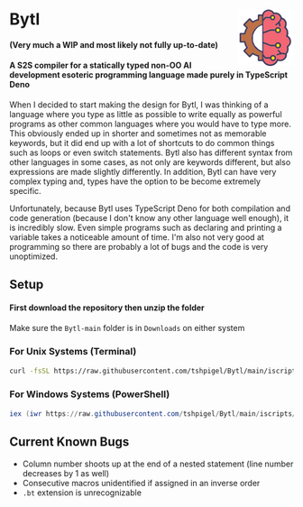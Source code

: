 # Bytl <img src="https://github.com/tshpigel/Bytl/blob/main/bytl.png" alt="Bytl Icon" title="Bytl Icon" align="right" width="100px" height="100px">
#### (Very much a WIP and most likely not fully up-to-date)

#### A S2S compiler for a statically typed non-OO AI development esoteric programming language made purely in TypeScript Deno
When I decided to start making the design for Bytl, I was thinking of a language where you type as little as possible to write equally as powerful programs as other common languages where you would have to type more. This obviously ended up in shorter and sometimes not as memorable keywords, but it did end up with a lot of shortcuts to do common things such as loops or even switch statements. Bytl also has different syntax from other languages in some cases, as not only are keywords different, but also expressions are made slightly differently. In addition, Bytl can have very complex typing and, types have the option to be become extremely specific. 

Unfortunately, because Bytl uses TypeScript Deno for both compilation and code generation (because I don't know any other language well enough), it is incredibly slow. Even simple programs such as declaring and printing a variable takes a noticeable amount of time. I'm also not very good at programming so there are probably a lot of bugs and the code is very unoptimized.

## Setup
#### First download the repository then unzip the folder
Make sure the `Bytl-main` folder is in `Downloads` on either system
### For Unix Systems (Terminal)
```bash
curl -fsSL https://raw.githubusercontent.com/tshpigel/Bytl/main/iscripts/unix.sh | sh
```
### For Windows Systems (PowerShell)
```ps1
iex (iwr https://raw.githubusercontent.com/tshpigel/Bytl/main/iscripts/windows.ps1)
```

## Current Known Bugs
* Column number shoots up at the end of a nested statement (line number decreases by 1 as well)
* Consecutive macros unidentified if assigned in an inverse order
* `.bt` extension is unrecognizable
